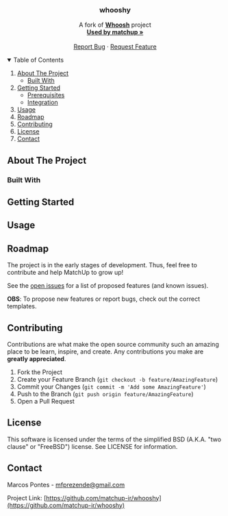 <!-- PROJECT LOGO -->
<br />
<p align="center">

<h3 align="center">whooshy</h3>

  <p align="center">
    A fork of <a href="https://github.com/mchaput/whoosh"><strong>Whoosh</strong></a> project
    <br />
    <a href="https://matchup.ufop.br/"><strong>Used by matchup »</strong></a>
    <br />
    <br />
    <a href="https://github.com/matchup-ir/whooshy/issues">Report Bug</a>
    ·
    <a href="https://github.com/matchup-ir/whooshy/issues">Request Feature</a>
  </p>
</p>



<!-- TABLE OF CONTENTS -->
<details open="open">
  <summary>Table of Contents</summary>
  <ol>
    <li>
      <a href="#about-the-project">About The Project</a>
      <ul>
        <li><a href="#built-with">Built With</a></li>
      </ul>
    </li>
    <li>
      <a href="#getting-started">Getting Started</a>
      <ul>
        <li><a href="#prerequisites">Prerequisites</a></li>
        <li><a href="#integration">Integration</a></li>
      </ul>
    </li>
    <li><a href="#usage">Usage</a></li>
    <li><a href="#roadmap">Roadmap</a></li>
    <li><a href="#contributing">Contributing</a></li>
    <li><a href="#license">License</a></li>
    <li><a href="#contact">Contact</a></li>
  </ol>
</details>



<!-- ABOUT THE PROJECT -->
## About The Project

### Built With

## Getting Started

## Usage


## Roadmap

The project is in the early stages of development. Thus, feel free to contribute and help MatchUp to grow up!

See the [open issues](https://github.com/matchup-ir/whooshy/issues) for a list of proposed features (and known issues).

**OBS**: To propose new features or report bugs, check out the correct templates.

<!-- CONTRIBUTING -->
## Contributing

Contributions are what make the open source community such an amazing place to be learn, inspire, and create. Any contributions you make are **greatly appreciated**.

1. Fork the Project
2. Create your Feature Branch (`git checkout -b feature/AmazingFeature`)
3. Commit your Changes (`git commit -m 'Add some AmazingFeature'`)
4. Push to the Branch (`git push origin feature/AmazingFeature`)
5. Open a Pull Request

<!-- LICENSE -->
## License

This software is licensed under the terms of the simplified BSD (A.K.A. "two clause" or "FreeBSD") license. See LICENSE for information.

<!-- CONTACT -->
## Contact

Marcos Pontes - mfprezende@gmail.com

Project Link: [https://github.com/matchup-ir/whooshy](https://github.com/matchup-ir/whooshy)